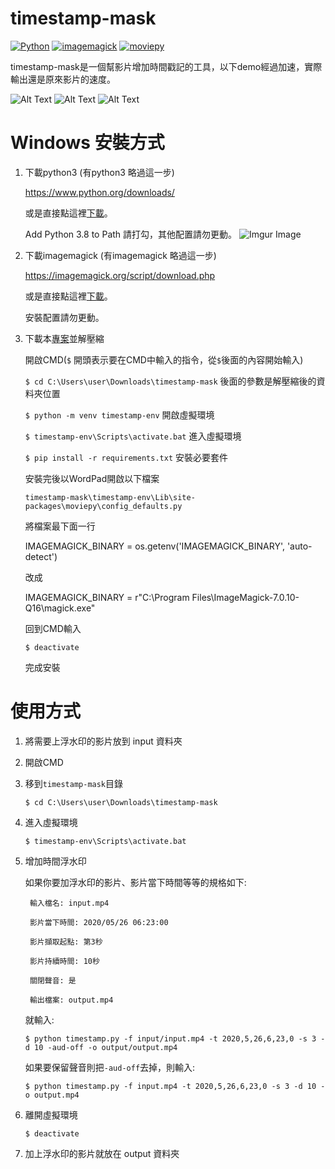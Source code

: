 # timestamp-mask
[![Python](https://img.shields.io/badge/python-3.8.3-blue.svg?style=popout)](https://www.python.org/downloads/release/python-383/)
[![imagemagick](https://img.shields.io/badge/imagemagick-7.0.10--14-green])](https://github.com/ImageMagick/ImageMagick/tree/7.0.10-14)
[![moviepy](https://img.shields.io/badge/moviepy-1.0.3-yellow)](https://github.com/Zulko/moviepy/tree/v1.0.3)

timestamp-mask是一個幫影片增加時間戳記的工具，以下demo經過加速，實際輸出還是原來影片的速度。

![Alt Text](https://media.giphy.com/media/VJNHaoA0Uze4f1BgLJ/giphy.gif)
![Alt Text](https://media.giphy.com/media/jQtC6FBVTWLyWKB0J0/giphy.gif)
![Alt Text](https://media.giphy.com/media/QZ84AHF9tAFsrT0Uc0/giphy.gif)
# Windows 安裝方式
1. 下載python3 (有python3 略過這一步)

    https://www.python.org/downloads/

    或是直接點這裡[下載](https://www.python.org/ftp/python/3.8.3/python-3.8.3.exe)。

    Add Python 3.8 to Path 請打勾，其他配置請勿更動。
    ![Imgur Image](https://imgur.com/wjOad4R.jpg)

2. 下載imagemagick (有imagemagick 略過這一步)

    https://imagemagick.org/script/download.php

    或是直接點這裡[下載](https://imagemagick.org/download/binaries/ImageMagick-7.0.10-14-Q16-x64-dll.exe)。

    安裝配置請勿更動。

3. 下載本[專案](https://github.com/chunlin-pan/timestamp-mask/archive/master.zip)並解壓縮

    開啟CMD(`$` 開頭表示要在CMD中輸入的指令，從`$`後面的內容開始輸入)

    `$ cd C:\Users\user\Downloads\timestamp-mask` 後面的參數是解壓縮後的資料夾位置

    `$ python -m venv timestamp-env` 開啟虛擬環境

    `$ timestamp-env\Scripts\activate.bat` 進入虛擬環境

    `$ pip install -r requirements.txt` 安裝必要套件

    安裝完後以WordPad開啟以下檔案
    
    `timestamp-mask\timestamp-env\Lib\site-packages\moviepy\config_defaults.py` 
    
    將檔案最下面一行

    IMAGEMAGICK_BINARY = os.getenv('IMAGEMAGICK_BINARY', 'auto-detect')

    改成

    IMAGEMAGICK_BINARY = r"C:\Program Files\ImageMagick-7.0.10-Q16\magick.exe"

    回到CMD輸入

    `$ deactivate`

    完成安裝

# 使用方式

1. 將需要上浮水印的影片放到 input 資料夾
2. 開啟CMD
3. 移到`timestamp-mask`目錄

    `$ cd C:\Users\user\Downloads\timestamp-mask`
    
4. 進入虛擬環境

    `$ timestamp-env\Scripts\activate.bat`

5. 增加時間浮水印

    如果你要加浮水印的影片、影片當下時間等等的規格如下:

        輸入檔名: input.mp4

        影片當下時間: 2020/05/26 06:23:00

        影片擷取起點: 第3秒

        影片持續時間: 10秒

        關閉聲音: 是

        輸出檔案: output.mp4

    就輸入:

    `$ python timestamp.py -f input/input.mp4 -t 2020,5,26,6,23,0 -s 3 -d 10 -aud-off -o output/output.mp4`

    如果要保留聲音則把`-aud-off`去掉，則輸入:

    `$ python timestamp.py -f input.mp4 -t 2020,5,26,6,23,0 -s 3 -d 10 -o output.mp4`

5. 離開虛擬環境

    `$ deactivate`
    
6. 加上浮水印的影片就放在 output 資料夾

